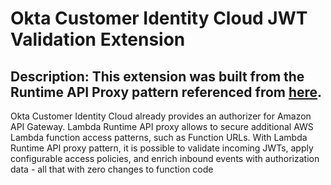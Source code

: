# Okta Customer Identity Cloud JWT Validation Extension

## Description: This extension was built from the Runtime API Proxy pattern referenced from [here](https://github.com/aal80/aws-lambda-extensions/tree/main/nodejs-example-lambda-runtime-api-proxy-extension).


Okta Customer Identity Cloud already provides an authorizer for Amazon API Gateway. Lambda Runtime API proxy allows to secure additional AWS Lambda function access patterns, such as Function URLs. With Lambda Runtime API proxy pattern, it is possible to validate incoming JWTs, apply configurable access policies, and enrich inbound events with authorization data - all that with zero changes to function code

